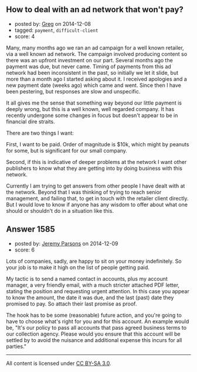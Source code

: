 ## How to deal with an ad network that won't pay?

- posted by: [Greg](https://stackexchange.com/users/42481/greg) on 2014-12-08
- tagged: `payment`, `difficult-client`
- score: 4

Many, many months ago we ran an ad campaign for a well known retailer, via a well known ad network. The campaign involved producing content so there was an upfront investment on our part. Several months ago the payment was due, but never came. Timing of payments from this ad network had been inconsistent in the past, so initially we let it slide, but more than a month ago I started asking about it. I received apologies and a new payment date (weeks ago) which came and went. Since then I have been pestering, but responses are slow and unspecific. 

It all gives me the sense that something way beyond our little payment is deeply wrong, but this is a well known, well regarded company. It has recently undergone some changes in focus but doesn't appear to be in financial dire straits.

There are two things I want:

First, I want to be paid. Order of magnitude is $10k, which might by peanuts for some, but is significant for our small company.

Second, if this is indicative of deeper problems at the network I want other publishers to know what they are getting into by doing business with this network.

Currently I am trying to get answers from other people I have dealt with at the network. Beyond that I was thinking of trying to reach senior management, and failing that, to get in touch with the retailer client directly. But I would love to know if anyone has any wisdom to offer about what one should or shouldn't do in a situation like this.


## Answer 1585

- posted by: [Jeremy Parsons](https://stackexchange.com/users/497810/jeremy-parsons) on 2014-12-09
- score: 6

Lots of companies, sadly, are happy to sit on your money indefinitely. So your job is to make it high on the list of people getting paid.

My tactic is to send a named contact in accounts, plus my account manager, a very friendly email, with a much stricter attached PDF letter, stating the position and requesting urgent attention. In this case you appear to know the amount, the date it was due, and the last (past) date they promised to pay. So attach their last promise as proof.

The hook has to be some (reasonable) future action, and you're going to have to choose what's right for you and for this account. An example would be, "It's our policy to pass all accounts that pass agreed business terms to our collection agency. Please would you ensure that this account will be settled by <date> to avoid the nuisance and additional expense this incurs for all parties."



---

All content is licensed under [CC BY-SA 3.0](https://creativecommons.org/licenses/by-sa/3.0/).
